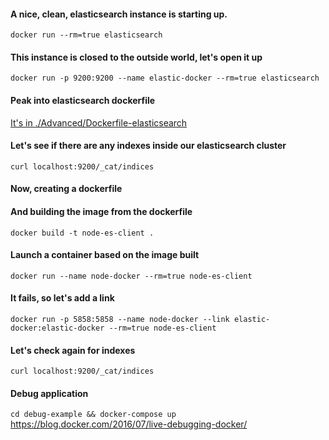 #### A nice, clean, elasticsearch instance is starting up.
`docker run --rm=true elasticsearch`

#### This instance is closed to the outside world, let's open it up
`docker run -p 9200:9200 --name elastic-docker --rm=true elasticsearch`

#### Peak into elasticsearch dockerfile
[It's in ./Advanced/Dockerfile-elasticsearch](https://github.com/docker-library/elasticsearch/blob/f9b79ebc2e8fd42372b8f302321585c4d09f9ccc/5/Dockerfile)

#### Let's see if there are any indexes inside our elasticsearch cluster
`curl localhost:9200/_cat/indices`

#### Now, creating a dockerfile
<Use dockerfile in repo as template>

#### And building the image from the dockerfile
`docker build -t node-es-client .`

#### Launch a container based on the image built
`docker run --name node-docker --rm=true node-es-client`

#### It fails, so let's add a link
`docker run -p 5858:5858 --name node-docker --link elastic-docker:elastic-docker --rm=true node-es-client`

#### Let's check again for indexes
`curl localhost:9200/_cat/indices`

#### Debug application
`cd debug-example && docker-compose up`
https://blog.docker.com/2016/07/live-debugging-docker/
